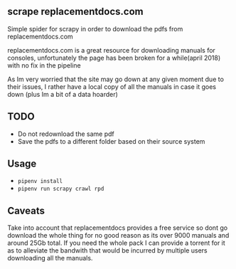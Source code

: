 scrape replacementdocs.com
----------------------------

Simple spider for scrapy in order to download the pdfs from replacementdocs.com


replacementdocs.com is a great resource for downloading manuals for consoles, unfortunately the page has been broken for a while(april 2018) with no fix in the pipeline

As Im very worried that the site may go down at any given moment due to their issues, I rather have a local copy of all the manuals in case it goes down (plus Im a bit of a data hoarder)


TODO
-----

 * Do not redownload the same pdf
 * Save the pdfs to a different folder based on their source system
 


Usage
-----

 * `pipenv install`
 * `pipenv run scrapy crawl rpd`

Caveats
-------

Take into account that replacementdocs provides a free service so dont go download the whole thing for no good reason as its over 9000 manuals and around 25Gb total.
If you need the whole pack I can provide a torrent for it as to alleviate the bandwith that would be incurred by multiple users downloading all the manuals.  
